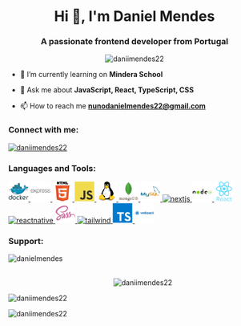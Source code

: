 <h1 align="center">Hi 👋, I'm Daniel Mendes</h1>
<h3 align="center">A passionate frontend developer from Portugal</h3>

<p align="center"> <img src="https://komarev.com/ghpvc/?username=daniimendes22&label=Profile%20views&color=0e75b6&style=flat" alt="daniimendes22" /> </p>



- 🌱 I’m currently learning on **Mindera School**

- 💬 Ask me about **JavaScript, React, TypeScript, CSS**

- 📫 How to reach me **nunodanielmendes22@gmail.com**

<h3 align="left">Connect with me:</h3>

<p align="left"> <a href="https://twitter.com/daniimendes22" target="blank"><img src="https://img.shields.io/twitter/follow/daniimendes22?logo=twitter&style=for-the-badge" alt="daniimendes22" /></a> </p>

<h3 align="left">Languages and Tools:</h3>
<p align="left"> <a href="https://www.docker.com/" target="_blank"> <img src="https://raw.githubusercontent.com/devicons/devicon/master/icons/docker/docker-original-wordmark.svg" alt="docker" width="40" height="40"/> </a> <a href="https://expressjs.com" target="_blank"> <img src="https://raw.githubusercontent.com/devicons/devicon/master/icons/express/express-original-wordmark.svg" alt="express" width="40" height="40"/> </a> <a href="https://www.w3.org/html/" target="_blank"> <img src="https://raw.githubusercontent.com/devicons/devicon/master/icons/html5/html5-original-wordmark.svg" alt="html5" width="40" height="40"/> </a> <a href="https://developer.mozilla.org/en-US/docs/Web/JavaScript" target="_blank"> <img src="https://raw.githubusercontent.com/devicons/devicon/master/icons/javascript/javascript-original.svg" alt="javascript" width="40" height="40"/> </a> <a href="https://www.linux.org/" target="_blank"> <img src="https://raw.githubusercontent.com/devicons/devicon/master/icons/linux/linux-original.svg" alt="linux" width="40" height="40"/> </a> <a href="https://www.mongodb.com/" target="_blank"> <img src="https://raw.githubusercontent.com/devicons/devicon/master/icons/mongodb/mongodb-original-wordmark.svg" alt="mongodb" width="40" height="40"/> </a> <a href="https://www.mysql.com/" target="_blank"> <img src="https://raw.githubusercontent.com/devicons/devicon/master/icons/mysql/mysql-original-wordmark.svg" alt="mysql" width="40" height="40"/> </a> <a href="https://nextjs.org/" target="_blank"> <img src="https://cdn.worldvectorlogo.com/logos/nextjs-3.svg" alt="nextjs" width="40" height="40"/> </a> <a href="https://nodejs.org" target="_blank"> <img src="https://raw.githubusercontent.com/devicons/devicon/master/icons/nodejs/nodejs-original-wordmark.svg" alt="nodejs" width="40" height="40"/> </a> <a href="https://reactjs.org/" target="_blank"> <img src="https://raw.githubusercontent.com/devicons/devicon/master/icons/react/react-original-wordmark.svg" alt="react" width="40" height="40"/> </a> <a href="https://reactnative.dev/" target="_blank"> <img src="https://reactnative.dev/img/header_logo.svg" alt="reactnative" width="40" height="40"/> </a> <a href="https://sass-lang.com" target="_blank"> <img src="https://raw.githubusercontent.com/devicons/devicon/master/icons/sass/sass-original.svg" alt="sass" width="40" height="40"/> </a> <a href="https://tailwindcss.com/" target="_blank"> <img src="https://www.vectorlogo.zone/logos/tailwindcss/tailwindcss-icon.svg" alt="tailwind" width="40" height="40"/> </a> <a href="https://www.typescriptlang.org/" target="_blank"> <img src="https://raw.githubusercontent.com/devicons/devicon/master/icons/typescript/typescript-original.svg" alt="typescript" width="40" height="40"/> </a> <a href="https://webpack.js.org" target="_blank"> <img src="https://raw.githubusercontent.com/devicons/devicon/d00d0969292a6569d45b06d3f350f463a0107b0d/icons/webpack/webpack-original-wordmark.svg" alt="webpack" width="40" height="40"/> </a> </p>

<h3 align="left">Support:</h3>
<p><a href="https://www.buymeacoffee.com/danielmendes"> <img align="left" src="https://cdn.buymeacoffee.com/buttons/v2/default-yellow.png" height="50" width="210" alt="danielmendes" /></a></p>

<br><br>

<p align="left"><img  src="https://github-readme-stats.vercel.app/api/top-langs?username=daniimendes22&show_icons=true&locale=en&layout=compact" alt="daniimendes22" /></p>

<p align="left" ><img  src="https://github-readme-stats.vercel.app/api?username=daniimendes22&show_icons=true&locale=en" alt="daniimendes22" /></p>

<p align="left" ><img  src="https://github-readme-streak-stats.herokuapp.com/?user=daniimendes22&" alt="daniimendes22" /></p>



